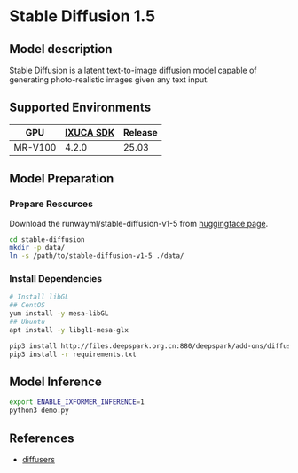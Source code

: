 # Stable Diffusion 1.5

## Model description

Stable Diffusion is a latent text-to-image diffusion model capable of generating photo-realistic images given any text input.

## Supported Environments

| GPU    | [IXUCA SDK](https://gitee.com/deep-spark/deepspark#%E5%A4%A9%E6%95%B0%E6%99%BA%E7%AE%97%E8%BD%AF%E4%BB%B6%E6%A0%88-ixuca) | Release |
|--------|-----------|---------|
| MR-V100 | 4.2.0     |  25.03  |

## Model Preparation

### Prepare Resources

Download the runwayml/stable-diffusion-v1-5 from [huggingface page](https://huggingface.co/runwayml/stable-diffusion-v1-5).

```bash
cd stable-diffusion
mkdir -p data/
ln -s /path/to/stable-diffusion-v1-5 ./data/
```

### Install Dependencies

```bash
# Install libGL
## CentOS
yum install -y mesa-libGL
## Ubuntu
apt install -y libgl1-mesa-glx

pip3 install http://files.deepspark.org.cn:880/deepspark/add-ons/diffusers-0.31.0-py3-none-any.whl
pip3 install -r requirements.txt
```

## Model Inference

```bash
export ENABLE_IXFORMER_INFERENCE=1
python3 demo.py
```

## References

- [diffusers](https://github.com/huggingface/diffusers)
